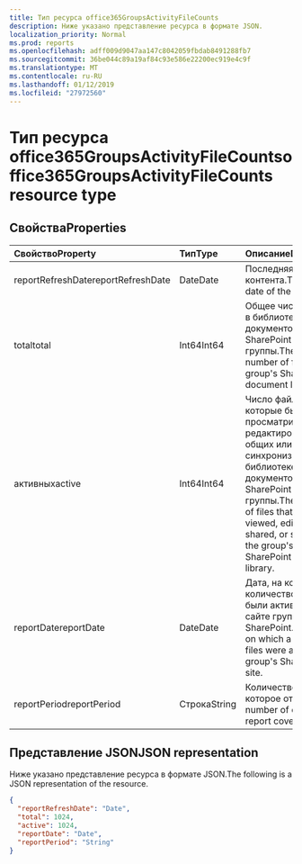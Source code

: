 ```yaml
---
title: Тип ресурса office365GroupsActivityFileCounts
description: Ниже указано представление ресурса в формате JSON.
localization_priority: Normal
ms.prod: reports
ms.openlocfilehash: adff009d9047aa147c8042059fbdab8491288fb7
ms.sourcegitcommit: 36be044c89a19af84c93e586e22200ec919e4c9f
ms.translationtype: MT
ms.contentlocale: ru-RU
ms.lasthandoff: 01/12/2019
ms.locfileid: "27972560"
---
```

# <a name="office365groupsactivityfilecounts-resource-type"></a><span data-ttu-id="d9a2b-103">Тип ресурса office365GroupsActivityFileCounts</span><span class="sxs-lookup"><span data-stu-id="d9a2b-103">office365GroupsActivityFileCounts resource type</span></span>

## <a name="properties"></a><span data-ttu-id="d9a2b-104">Свойства</span><span class="sxs-lookup"><span data-stu-id="d9a2b-104">Properties</span></span>

| <span data-ttu-id="d9a2b-105">Свойство</span><span class="sxs-lookup"><span data-stu-id="d9a2b-105">Property</span></span>          | <span data-ttu-id="d9a2b-106">Тип</span><span class="sxs-lookup"><span data-stu-id="d9a2b-106">Type</span></span>   | <span data-ttu-id="d9a2b-107">Описание</span><span class="sxs-lookup"><span data-stu-id="d9a2b-107">Description</span></span>                              |
| :---------------- | :----- | ---------------------------------------- |
| <span data-ttu-id="d9a2b-108">reportRefreshDate</span><span class="sxs-lookup"><span data-stu-id="d9a2b-108">reportRefreshDate</span></span> | <span data-ttu-id="d9a2b-109">Date</span><span class="sxs-lookup"><span data-stu-id="d9a2b-109">Date</span></span>   | <span data-ttu-id="d9a2b-110">Последняя дата контента.</span><span class="sxs-lookup"><span data-stu-id="d9a2b-110">The latest date of the content.</span></span>          |
| <span data-ttu-id="d9a2b-111">total</span><span class="sxs-lookup"><span data-stu-id="d9a2b-111">total</span></span>             | <span data-ttu-id="d9a2b-112">Int64</span><span class="sxs-lookup"><span data-stu-id="d9a2b-112">Int64</span></span>  | <span data-ttu-id="d9a2b-113">Общее число файлов в библиотеке документов SharePoint группы.</span><span class="sxs-lookup"><span data-stu-id="d9a2b-113">The total number of files in the group's SharePoint document library.</span></span> |
| <span data-ttu-id="d9a2b-114">активных</span><span class="sxs-lookup"><span data-stu-id="d9a2b-114">active</span></span>            | <span data-ttu-id="d9a2b-115">Int64</span><span class="sxs-lookup"><span data-stu-id="d9a2b-115">Int64</span></span>  | <span data-ttu-id="d9a2b-116">Число файлов, которые были просматривать, редактировать, общих или синхронизирован в библиотеке документов SharePoint группы.</span><span class="sxs-lookup"><span data-stu-id="d9a2b-116">The number of files that were viewed, edited, shared, or synced in the group's SharePoint document library.</span></span> |
| <span data-ttu-id="d9a2b-117">reportDate</span><span class="sxs-lookup"><span data-stu-id="d9a2b-117">reportDate</span></span>        | <span data-ttu-id="d9a2b-118">Date</span><span class="sxs-lookup"><span data-stu-id="d9a2b-118">Date</span></span>   | <span data-ttu-id="d9a2b-119">Дата, на котором количество файлов были активны на сайте группы SharePoint.</span><span class="sxs-lookup"><span data-stu-id="d9a2b-119">The date on which a number of files were active in the group's SharePoint site.</span></span> |
| <span data-ttu-id="d9a2b-120">reportPeriod</span><span class="sxs-lookup"><span data-stu-id="d9a2b-120">reportPeriod</span></span>      | <span data-ttu-id="d9a2b-121">Строка</span><span class="sxs-lookup"><span data-stu-id="d9a2b-121">String</span></span> | <span data-ttu-id="d9a2b-122">Количество дней, на которое отчета.</span><span class="sxs-lookup"><span data-stu-id="d9a2b-122">The number of days the report covers.</span></span>    |

## <a name="json-representation"></a><span data-ttu-id="d9a2b-123">Представление JSON</span><span class="sxs-lookup"><span data-stu-id="d9a2b-123">JSON representation</span></span>

<span data-ttu-id="d9a2b-124">Ниже указано представление ресурса в формате JSON.</span><span class="sxs-lookup"><span data-stu-id="d9a2b-124">The following is a JSON representation of the resource.</span></span>

<!-- {

  "blockType": "resource",
  "@odata.type": "microsoft.graph.office365GroupsActivityFileCounts"
} -->

```json
{
  "reportRefreshDate": "Date", 
  "total": 1024, 
  "active": 1024, 
  "reportDate": "Date", 
  "reportPeriod": "String"
}
```
